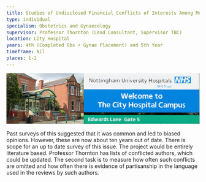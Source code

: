 ```yaml
---
title: Studies of Undisclosed Financial Conflicts of Interests Among Medical Authors of Review Articles about Menopausal Hormone Therapy
type: individual
specialism: Obstetrics and Gynaecology
supervisor: Professor Thornton (Lead Consultant, Supervisor TBC)
location: City Hospital
years: 4th (Completed Obs + Gynae Placement) and 5th Year
timeframe: Nil
places: 1-2
---
```




![Nottingham University Hopsitials, City Hospital Campus](/assets/img/city-hospital.jpg)

<!-- more -->

Past surveys of this suggested that it was common and led to biased opinions.  However, these are now about ten years out of date. There is scope for an up to date survey of this issue. The project would be entirely literature based. Professor Thornton has lists of conflicted authors, which could be updated. The second task is to measure how often such conflicts are omitted and how often there is evidence of partisanship in the language used in the reviews by such authors. 

